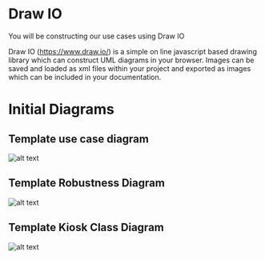 
# Draw IO

You will be constructing our use cases using Draw IO

Draw IO (https://www.draw.io/) is a simple on line javascript based drawing library which can construct UML diagrams in your browser. 
Images can be saved and loaded as xml files within your project and exported as images which can be included in your documentation.

# Initial Diagrams

## Template use case diagram

![alt text](../uml/drawio/ticketkiosk-usecase-drawio.png "Figure ticketkiosk-usecase-drawio.png")

## Template Robustness Diagram 

![alt text](../uml/drawio/ticketkiosk-robustness-diagram-drawio.png "Figure ticketkiosk-robustness-diagram-drawio.png")

## Template Kiosk Class Diagram

![alt text](../uml/images/ticketkioskClassDiagram.png "Figure ticketkioskClassDiagram.png")

